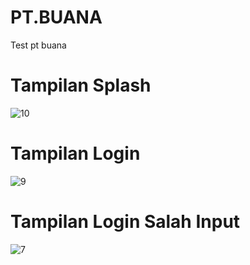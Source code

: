 # PT.BUANA
Test pt buana

# Tampilan Splash
![10](https://user-images.githubusercontent.com/82155376/158900301-a929060c-d1c3-41e1-b964-c28d651bab16.jpeg)

# Tampilan Login
![9](https://user-images.githubusercontent.com/82155376/158900475-5d713470-d3d2-4ee6-ab53-53009a6f0092.jpeg)

# Tampilan Login Salah Input
![7](https://user-images.githubusercontent.com/82155376/158900659-81e66a9f-dca5-4d40-8d2b-fba0c0636c9b.jpeg)
